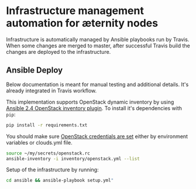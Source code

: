 # Infrastructure management automation for æternity nodes

Infrastructure is automatically managed by Ansible playbooks run by Travis.
When some changes are merged to master, after successful Travis build the changes are deployed to the infrastructure.

## Ansible Deploy

Below documentation is meant for manual testing and additional details. It's already integrated in Travis workflow.

This implementation supports OpenStack dynamic inventory by using [Ansible 2.4 OpenStack inventory plugin](https://docs.ansible.com/ansible/devel/plugins/inventory/openstack.html).
To install it's dependencies with `pip`:
```bash
pip install -r requirements.txt
```

You should make sure [OpenStack credentials are set](https://docs.openstack.org/python-openstackclient/latest/configuration/index.html#environment-variables)
either by environment variables or clouds.yml file.

```bash
source ~/my/secrets/openstack.rc
ansible-inventory -i inventory/openstack.yml --list
```

Setup of the infrastructure by running:
```bash
cd ansible && ansible-playbook setup.yml"
```
